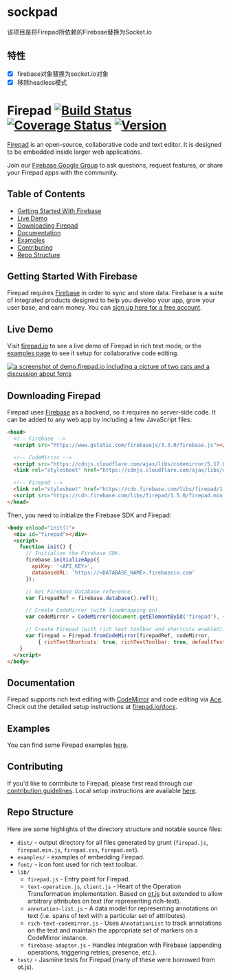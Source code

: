 # sockpad 

该项目是将Firepad所依赖的Firebase替换为Socket.io

## 特性
- [x] firebase对象替换为socket.io对象
- [x] 移除headless模式

# Firepad [![Build Status](https://travis-ci.org/firebase/firepad.svg?branch=master)](https://travis-ci.org/firebase/firepad) [![Coverage Status](https://img.shields.io/coveralls/firebase/firepad.svg?branch=master&style=flat)](https://coveralls.io/r/firebase/firepad) [![Version](https://badge.fury.io/gh/firebase%2Ffirepad.svg)](http://badge.fury.io/gh/firebase%2Ffirepad)

[Firepad](http://www.firepad.io/) is an open-source, collaborative code and text editor. It is
designed to be embedded inside larger web applications.

Join our [Firebase Google Group](https://groups.google.com/forum/#!forum/firebase-talk) to ask
questions, request features, or share your Firepad apps with the community.


## Table of Contents

 * [Getting Started With Firebase](#getting-started-with-firebase)
 * [Live Demo](#live-demo)
 * [Downloading Firepad](#downloading-firepad)
 * [Documentation](#documentation)
 * [Examples](#examples)
 * [Contributing](#contributing)
 * [Repo Structure](#repo-structure)


## Getting Started With Firebase

Firepad requires [Firebase](https://firebase.google.com/) in order to sync and store data. Firebase
is a suite of integrated products designed to help you develop your app, grow your user base, and
earn money. You can [sign up here for a free account](https://console.firebase.google.com/).


## Live Demo

Visit [firepad.io](http://demo.firepad.io/) to see a live demo of Firepad in rich text mode, or the
[examples page](http://www.firepad.io/examples/) to see it setup for collaborative code editing.

[![a screenshot of demo.firepad.io including a picture of two cats and a discussion about fonts](screenshot.png)](http://demo.firepad.io/)


## Downloading Firepad

Firepad uses [Firebase](https://firebase.google.com) as a backend, so it requires no server-side
code. It can be added to any web app by including a few JavaScript files:

```HTML
<head>
  <!-- Firebase -->
  <script src="https://www.gstatic.com/firebasejs/3.3.0/firebase.js"></script>

  <!-- CodeMirror -->
  <script src="https://cdnjs.cloudflare.com/ajax/libs/codemirror/5.17.0/codemirror.js"></script>
  <link rel="stylesheet" href="https://cdnjs.cloudflare.com/ajax/libs/codemirror/5.17.0/codemirror.css"/>

  <!-- Firepad -->
  <link rel="stylesheet" href="https://cdn.firebase.com/libs/firepad/1.5.0/firepad.css" />
  <script src="https://cdn.firebase.com/libs/firepad/1.5.0/firepad.min.js"></script>
</head>
```

Then, you need to initialize the Firebase SDK and Firepad:

```HTML
<body onload="init()">
  <div id="firepad"></div>
  <script>
    function init() {
      // Initialize the Firebase SDK.
      firebase.initializeApp({
        apiKey: '<API_KEY>',
        databaseURL: 'https://<DATABASE_NAME>.firebaseio.com'
      });

      // Get Firebase Database reference.
      var firepadRef = firebase.database().ref();

      // Create CodeMirror (with lineWrapping on).
      var codeMirror = CodeMirror(document.getElementById('firepad'), { lineWrapping: true });

      // Create Firepad (with rich text toolbar and shortcuts enabled).
      var firepad = Firepad.fromCodeMirror(firepadRef, codeMirror,
          { richTextShortcuts: true, richTextToolbar: true, defaultText: 'Hello, World!' });
    }
  </script>
</body>
```

## Documentation

Firepad supports rich text editing with [CodeMirror](http://codemirror.net/) and code editing via
[Ace](http://ace.c9.io/). Check out the detailed setup instructions at [firepad.io/docs](http://www.firepad.io/docs).


## Examples

You can find some Firepad examples [here](examples/README.md).


## Contributing

If you'd like to contribute to Firepad, please first read through our [contribution
guidelines](.github/CONTRIBUTING.md). Local setup instructions are available [here](.github/CONTRIBUTING.md#local-setup).


## Repo Structure

Here are some highlights of the directory structure and notable source files:

* `dist/` - output directory for all files generated by grunt (`firepad.js`, `firepad.min.js`, `firepad.css`, `firepad.eot`).
* `examples/` - examples of embedding Firepad.
* `font/` - icon font used for rich text toolbar.
* `lib/`
    * `firepad.js` - Entry point for Firepad.
    * `text-operation.js`, `client.js` - Heart of the Operation Transformation implementation.  Based on
      [ot.js](https://github.com/Operational-Transformation/ot.js/) but extended to allow arbitrary
      attributes on text (for representing rich-text).
    * `annotation-list.js` - A data model for representing annotations on text (i.e. spans of text with a particular
      set of attributes).
    * `rich-text-codemirror.js` - Uses `AnnotationList` to track annotations on the text and maintain the appropriate
      set of markers on a CodeMirror instance.
    * `firebase-adapter.js` - Handles integration with Firebase (appending operations, triggering retries,
      presence, etc.).
* `test/` - Jasmine tests for Firepad (many of these were borrowed from ot.js).
